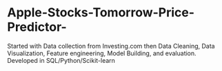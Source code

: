 # Apple-Stocks-Tomorrow-Price-Predictor-
Started with Data collection from Investing.com then Data Cleaning, Data Visualization, Feature engineering, Model Building, and evaluation. Developed in SQL/Python/Scikit-learn
